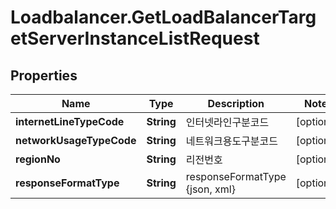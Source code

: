 # Loadbalancer.GetLoadBalancerTargetServerInstanceListRequest

## Properties
Name | Type | Description | Notes
------------ | ------------- | ------------- | -------------
**internetLineTypeCode** | **String** | 인터넷라인구분코드 | [optional] 
**networkUsageTypeCode** | **String** | 네트워크용도구분코드 | [optional] 
**regionNo** | **String** | 리전번호 | [optional] 
**responseFormatType** | **String** | responseFormatType {json, xml} | [optional] 


